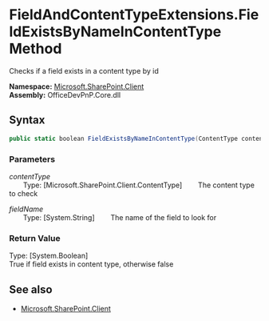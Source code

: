# FieldAndContentTypeExtensions.FieldExistsByNameInContentType Method  
Checks if a field exists in a content type by id  

**Namespace:** [Microsoft.SharePoint.Client](Microsoft.SharePoint.Client.md)  
**Assembly:** OfficeDevPnP.Core.dll  
## Syntax
```C#
public static boolean FieldExistsByNameInContentType(ContentType contentType,String fieldName)
```
### Parameters
*contentType*  
&emsp;&emsp;Type: [Microsoft.SharePoint.Client.ContentType] 
&emsp;&emsp;The content type to check  
  
*fieldName*  
&emsp;&emsp;Type: [System.String] 
&emsp;&emsp;The name of the field to look for  
  
### Return Value
Type: [System.Boolean]  
True if field exists in content type, otherwise false

## See also
- [Microsoft.SharePoint.Client](Microsoft.SharePoint.Client.md)
